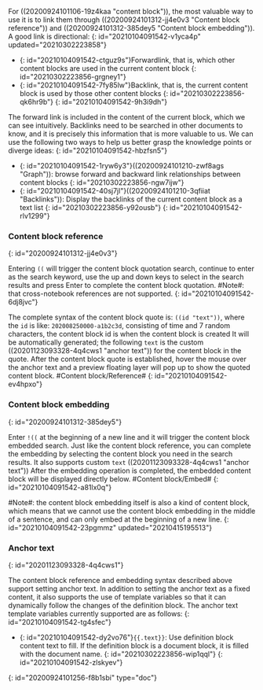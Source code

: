 For ((20200924101106-19z4kaa "content block")), the most valuable way to use it is to link them through ((20200924101312-jj4e0v3 "Content block reference")) and ((20200924101312-385dey5 "Content block embedding")). A good link is directional:
{: id="20210104091542-v1yca4p" updated="20210302223858"}

* {: id="20210104091542-ctguz9s"}Forwardlink, that is, which other content blocks are used in the current content block
  {: id="20210302223856-grgney1"}
* {: id="20210104091542-7fy85lw"}Backlink, that is, the current content block is used by those other content blocks
  {: id="20210302223856-qk6hr9b"}
{: id="20210104091542-9h3i9dh"}

The forward link is included in the content of the current block, which we can see intuitively. Backlinks need to be searched in other documents to know, and it is precisely this information that is more valuable to us. We can use the following two ways to help us better grasp the knowledge points or diverge ideas:
{: id="20210104091542-hbzfsn5"}

* {: id="20210104091542-1ryw6y3"}((20200924101210-zwf8ags "Graph")): browse forward and backward link relationships between content blocks
  {: id="20210302223856-ngw7ijw"}
* {: id="20210104091542-40sj7jl"}((20200924101210-3qfiiat "Backlinks")): Display the backlinks of the current content block as a text list
  {: id="20210302223856-y92ousb"}
{: id="20210104091542-rlv1299"}

### Content block reference
{: id="20200924101312-jj4e0v3"}

Entering `((` will trigger the content block quotation search, continue to enter as the search keyword, use the up and down keys to select in the search results and press Enter to complete the content block quotation. #Note#: that cross-notebook references are not supported.
{: id="20210104091542-6dj8jvc"}

The complete syntax of the content block quote is: `((id "text"))`, where the `id` is like: `202008250000-a1b2c3d`, consisting of time and 7 random characters, the content block id is when the content block is created It will be automatically generated; the following `text` is the custom ((20201123093328-4q4cws1 "anchor text")) for the content block in the quote. After the content block quote is established, hover the mouse over the anchor text and a preview floating layer will pop up to show the quoted content block. #Content block/Reference#
{: id="20210104091542-ev4hpxo"}

### Content block embedding
{: id="20200924101312-385dey5"}

Enter `!((` at the beginning of a new line and it will trigger the content block embedded search. Just like the content block reference, you can complete the embedding by selecting the content block you need in the search results. It also supports custom `text` ((20201123093328-4q4cws1 "anchor text")) After the embedding operation is completed, the embedded content block will be displayed directly below. #Content block/Embed#
{: id="20210104091542-a81lx0q"}

#Note#: the content block embedding itself is also a kind of content block, which means that we cannot use the content block embedding in the middle of a sentence, and can only embed at the beginning of a new line.
{: id="20210104091542-23pgmmz" updated="20210415195513"}

### Anchor text
{: id="20201123093328-4q4cws1"}

The content block reference and embedding syntax described above support setting anchor text. In addition to setting the anchor text as a fixed content, it also supports the use of template variables so that it can dynamically follow the changes of the definition block. The anchor text template variables currently supported are as follows:
{: id="20210104091542-tg4sfec"}

* {: id="20210104091542-dy2vo76"}`{{.text}}`: Use definition block content text to fill. If the definition block is a document block, it is filled with the document name.
  {: id="20210302223856-wip1qql"}
{: id="20210104091542-zlskyev"}


{: id="20200924101256-f8b1sbi" type="doc"}
